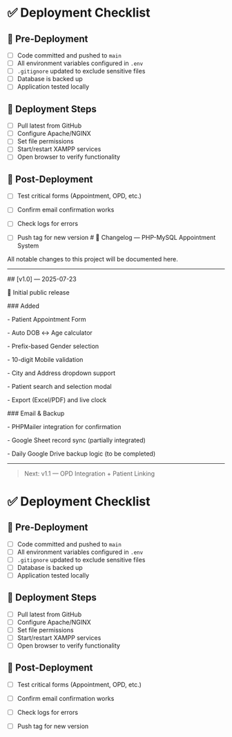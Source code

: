 # ✅ Deployment Checklist

## 🧪 Pre-Deployment
- [ ] Code committed and pushed to `main`
- [ ] All environment variables configured in `.env`
- [ ] `.gitignore` updated to exclude sensitive files
- [ ] Database is backed up
- [ ] Application tested locally

## 🚀 Deployment Steps
- [ ] Pull latest from GitHub
- [ ] Configure Apache/NGINX
- [ ] Set file permissions
- [ ] Start/restart XAMPP services
- [ ] Open browser to verify functionality

## 🔁 Post-Deployment
- [ ] Test critical forms (Appointment, OPD, etc.)
- [ ] Confirm email confirmation works
- [ ] Check logs for errors
- [ ] Push tag for new version
\# 📜 Changelog — PHP-MySQL Appointment System



All notable changes to this project will be documented here.



---



\## \[v1.0] — 2025-07-23

🎉 Initial public release



\### Added

\- Patient Appointment Form

\- Auto DOB ↔ Age calculator

\- Prefix-based Gender selection

\- 10-digit Mobile validation

\- City and Address dropdown support

\- Patient search and selection modal

\- Export (Excel/PDF) and live clock



\### Email \& Backup

\- PHPMailer integration for confirmation

\- Google Sheet record sync (partially integrated)

\- Daily Google Drive backup logic (to be completed)



---



> Next: v1.1 — OPD Integration + Patient Linking

# ✅ Deployment Checklist

## 🧪 Pre-Deployment
- [ ] Code committed and pushed to `main`
- [ ] All environment variables configured in `.env`
- [ ] `.gitignore` updated to exclude sensitive files
- [ ] Database is backed up
- [ ] Application tested locally

## 🚀 Deployment Steps
- [ ] Pull latest from GitHub
- [ ] Configure Apache/NGINX
- [ ] Set file permissions
- [ ] Start/restart XAMPP services
- [ ] Open browser to verify functionality

## 🔁 Post-Deployment
- [ ] Test critical forms (Appointment, OPD, etc.)
- [ ] Confirm email confirmation works
- [ ] Check logs for errors
- [ ] Push tag for new version


